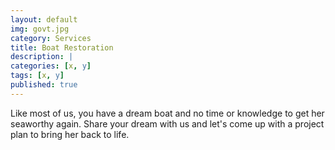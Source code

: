```yaml
---
layout: default
img: govt.jpg
category: Services
title: Boat Restoration
description: |
categories: [x, y]
tags: [x, y]
published: true
---
```

  Like most of us, you have a dream boat and no time or knowledge to get her seaworthy again.  Share your dream with us and let's come up with a project plan to bring her back to life.  
